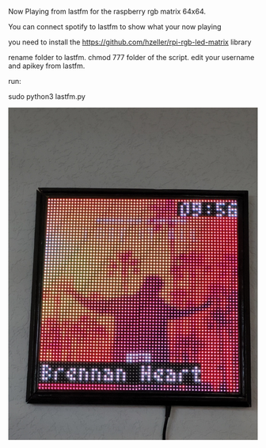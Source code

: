 Now Playing from lastfm for the raspberry rgb matrix 64x64.

You can connect spotify to lastfm to show what your now playing



you need to install the https://github.com/hzeller/rpi-rgb-led-matrix library



rename folder to lastfm.
chmod 777 folder of the script.
edit your username and apikey from lastfm.



run:


sudo python3 lastfm.py

![](display.jpg)
